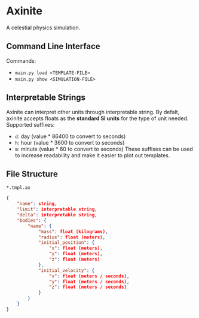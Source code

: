 # Axinite
A celestial physics simulation.
## Command Line Interface
Commands:
- `main.py load <TEMPLATE-FILE>`
- `main.py show <SIMULATION-FILE>`
## Interpretable Strings
Axinite can interpret other units through interpretable string. By defalt, axinite accepts floats as the **standard SI units** for the type of unit needed. Supported suffixes:
- `d`: day (value * 86400 to convert to seconds)
- `h`: hour (value * 3600 to convert to seconds)
- `m`: minute (value * 60 to convert to seconds)
These suffixes can be used to increase readability and make it easier to plot out templates.
## File Structure
`*.tmpl.ax`
```json
{
    "name": string,
    "limit": interpretable string,
    "delta": interpretable string,
    "bodies": {
        "name": {
            "mass": float (kilograms),
            "radius": float (meters),
            "initial_position": {
                "x": float (meters),
                "y": float (meters),
                "z": float (meters)
            },
            "initial_velocity": {
                "x": float (meters / seconds),
                "y": float (meters / seconds),
                "z": float (meters / seconds)
            }
        }
    }
}
```
